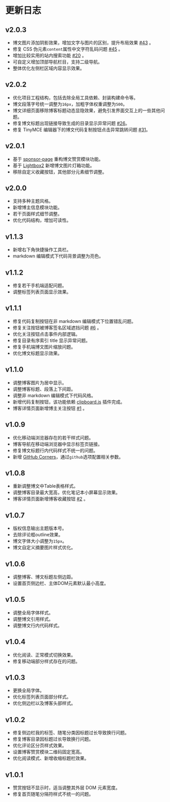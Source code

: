 # 更新日志

## v2.0.3
* 博文图片添加阴影效果，增加文字与图片的区别，提升布局效果 [#43](https://github.com/esofar/cnblogs-theme-silence/issues/43) 。
* 修复 CSS 伪元素`content`属性中文字符乱码问题 [#45](https://github.com/esofar/cnblogs-theme-silence/issues/45) 。
* 增加比较实用的站内搜索功能 [#20](https://github.com/esofar/cnblogs-theme-silence/issues/20) 。
* 可自定义增加顶部导航栏目，支持二级导航。
* 整体优化左侧栏区域内容显示效果。

## v2.0.2
* 优化项目工程结构，包括去除全局工具依赖、封装构建命令等。
* 博文段落字号统一调整为`16px`，加粗字体权重调整为`500`。
* 博文详细页面移除博客标题动态显隐效果，避免引发界面交互上的一些其他问题。
* 修复博文标题出现链接导致生成的目录显示异常问题 [#26](https://github.com/esofar/cnblogs-theme-silence/issues/26)。
* 修复 TinyMCE 编辑器下的博文代码复制按钮点击异常跳转问题 [#31](https://github.com/esofar/cnblogs-theme-silence/issues/31)。

## v2.0.1
* 基于 [sponsor-page](https://github.com/Kaiyuan/sponsor-page/) 重构博文赞赏模块功能。
* 基于 [Lightbox2](https://lokeshdhakar.com/projects/lightbox2/) 新增博文图片灯箱功能。
* 移除自定义收藏按钮，其他部分元素细节调整。

## v2.0.0
* 支持多种主题风格。
* 新增博主信息模块功能。
* 若干页面样式细节调整。
* 优化代码结构，增加可读性。

## v1.1.3
* 新增右下角快捷操作工具栏。
* markdown 编辑模式下代码背景调整为亮色。

## v1.1.2
* 修复若干手机端适配问题。
* 调整标签列表页面显示效果。

## v1.1.1
* 修复代码复制按钮在非 markdown 编辑模式下位置错乱问题。
* 修复关注按钮被博客签名区域遮挡问题 [#6](https://github.com/esofar/cnblogs-theme-silence/issues/6) 。
* 优化关注按钮点击事件内部逻辑。
* 修复目录有序索引 title 显示异常问题。
* 修复手机端博文图片缩放问题。
* 优化博文标题显示效果。

## v1.1.0
* 调整博客图片为居中显示。
* 调整博客标题、段落上下间距。
* 调整非 markdown 编辑模式下代码风格。
* 新增代码复制按钮，该功能依赖 [clipboard.js](https://github.com/zenorocha/clipboard.js) 插件完成。
* 博客详情页面新增博主关注按钮 [#1](https://github.com/esofar/cnblogs-theme-silence/issues/1) 。

## v1.0.9
* 优化移动端浏览器存在的若干样式问题。
* 博客导航在移动端浏览器中显示标签页链接。
* 修复博文标题行内代码样式不统一的问题。
* 新增 [GitHub Corners](http://tholman.com/github-corners/)，通过`github`选项配置相关参数。

## v1.0.8
* 重新调整博文中Table表格样式。
* 调整博客目录最大宽高，优化笔记本小屏幕显示效果。
* 博客详情页面新增博客收藏按钮 [#2](https://github.com/esofar/cnblogs-theme-silence/issues/2) 。

## v1.0.7
* 版权信息输出主题版本号。
* 去除评论框outline效果。
* 博文字体大小调整为`15px`。
* 博文自定义摘要图片样式优化。

## v1.0.6
* 调整博客、博文标题左侧边距。
* 设置首页侧边栏、主体DOM元素默认最小高度。

## v1.0.5
* 调整全局字体样式。
* 调整博文引用样式。
* 调整博文行内代码样式。

## v1.0.4
* 优化阅读、正常模式切换效果。
* 修复移动端部分样式存在的问题。

## v1.0.3
* 更换全局字体。
* 优化标签列表页面部分样式。
* 优化侧边栏以及博客头部样式。

## v1.0.2
* 修复侧边栏我的标签、随笔分类因标题过长导致换行问题。
* 修复博客目录因标题过长导致换行问题。
* 优化评论区分页样式效果。
* 设置博客赞赏模块二维码固定宽高。
* 优化阅读模式、新增收缩标题栏效果。

## v1.0.1
* 赞赏按钮不显示时，适当调整其外层 DOM 元素宽度。
* 修复首页随笔分隔符样式不统一的问题。
